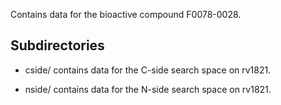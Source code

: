 Contains data for the bioactive compound F0078-0028.

## Subdirectories

- cside/ contains data for the C-side search space on rv1821.

- nside/ contains data for the N-side search space on rv1821.

